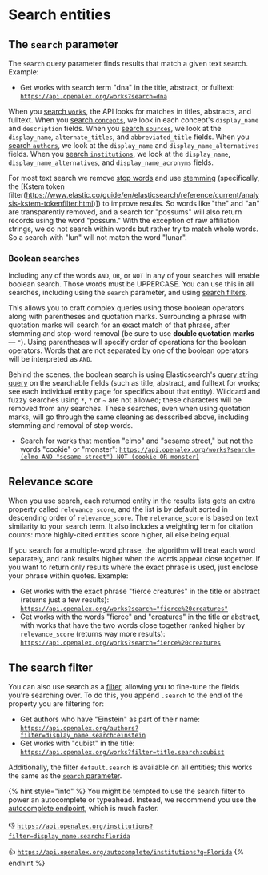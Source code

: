 # Search entities

## The `search` parameter

The `search` query parameter finds results that match a given text search. Example:

* Get works with search term "dna" in the title, abstract, or fulltext:\
  [`https://api.openalex.org/works?search=dna`](https://api.openalex.org/works?search=dna)

When you [search `works`](../../api-entities/works/search-works.md), the API looks for matches in titles, abstracts, and fulltext. When you [search `concepts`](../../api-entities/concepts/search-concepts.md), we look in each concept's `display_name` and `description` fields. When you [search `sources`](../../api-entities/sources/search-sources.md), we look at the `display_name`_,_ `alternate_titles`, and `abbreviated_title` fields. When you [search `authors`](../../api-entities/authors/search-authors.md), we look at the `display_name` and `display_name_alternatives` fields. When you [search `institutions`](../../api-entities/institutions/search-institutions.md), we look at the `display_name`, `display_name_alternatives`, and `display_name_acronyms` fields.

For most text search we remove [stop words](https://www.elastic.co/guide/en/elasticsearch/reference/current/analysis-stop-tokenfilter.html) and use [stemming](https://en.wikipedia.org/wiki/Stemming) (specifically, the [Kstem token filter(https://www.elastic.co/guide/en/elasticsearch/reference/current/analysis-kstem-tokenfilter.html)]) to improve results. So words like "the" and "an" are transparently removed, and a search for "possums" will also return records using the word "possum." With the exception of raw affiliation strings, we do not search within words but rather try to match whole words. So a search with "lun" will not match the word "lunar".

### Boolean searches

Including any of the words `AND`, `OR`, or `NOT` in any of your searches will enable boolean search. Those words must be UPPERCASE. You can use this in all searches, including using the `search` parameter, and using [search filters](#the-search-filter).

This allows you to craft complex queries using those boolean operators along with parentheses and quotation marks. Surrounding a phrase with quotation marks will search for an exact match of that phrase, after stemming and stop-word removal (be sure to use **double quotation marks** — `"`). Using parentheses will specify order of operations for the boolean operators. Words that are not separated by one of the boolean operators will be interpreted as `AND`.

Behind the scenes, the boolean search is using Elasticsearch's [query string query](https://www.elastic.co/guide/en/elasticsearch/reference/current/query-dsl-query-string-query.html) on the searchable fields (such as title, abstract, and fulltext for works; see each individual entity page for specifics about that entity). Wildcard and fuzzy searches using `*`, `?` or `~` are not allowed; these characters will be removed from any searches. These searches, even when using quotation marks, will go through the same cleaning as desscribed above, including stemming and removal of stop words.

* Search for works that mention "elmo" and "sesame street," but not the words "cookie" or "monster": [`https://api.openalex.org/works?search=(elmo AND "sesame street") NOT (cookie OR monster)`](https://api.openalex.org/works?search=%28elmo%20AND%20%22sesame%20street%22%29%20NOT%20%28cookie%20OR%20monster%29)

## Relevance score

When you use search, each returned entity in the results lists gets an extra property called `relevance_score`, and the list is by default sorted in descending order of `relevance_score`. The `relevance_score` is based on text similarity to your search term. It also includes a weighting term for citation counts: more highly-cited entities score higher, all else being equal.

If you search for a multiple-word phrase, the algorithm will treat each word separately, and rank results higher when the words appear close together. If you want to return only results where the exact phrase is used, just enclose your phrase within quotes. Example:

* Get works with the exact phrase "fierce creatures" in the title or abstract (returns just a few results):\
  [`https://api.openalex.org/works?search="fierce%20creatures"`](https://api.openalex.org/works?search=%22fierce%20creatures%22)
* Get works with the words "fierce" and "creatures" in the title or abstract, with works that have the two words close together ranked higher by `relevance_score` (returns way more results):\
  [`https://api.openalex.org/works?search=fierce%20creatures`](https://api.openalex.org/works?search=fierce%20creatures)

## The search filter

You can also use search as a [filter](./filter-entity-lists.md), allowing you to fine-tune the fields you're searching over. To do this, you append `.search` to the end of the property you are filtering for:

* Get authors who have "Einstein" as part of their name:\
  [`https://api.openalex.org/authors?filter=display_name.search:einstein`](https://api.openalex.org/authors?filter=display\_name.search:einstein)
* Get works with "cubist" in the title:\
  [`https://api.openalex.org/works?filter=title.search:cubist`](https://api.openalex.org/works?filter=title.search:cubist)

Additionally, the filter `default.search` is available on all entities; this works the same as the [`search` parameter](#the-search-parameter).

{% hint style="info" %}
You might be tempted to use the search filter to power an autocomplete or typeahead. Instead, we recommend you use the [autocomplete endpoint](autocomplete-entities.md), which is much faster.\
\
👎 [`https://api.openalex.org/institutions?filter=display_name.search:florida`](https://api.openalex.org/institutions?filter=display\_name.search:florida)

👍 [`https://api.openalex.org/autocomplete/institutions?q=Florida`](https://api.openalex.org/autocomplete/institutions?q=Florida)
{% endhint %}
